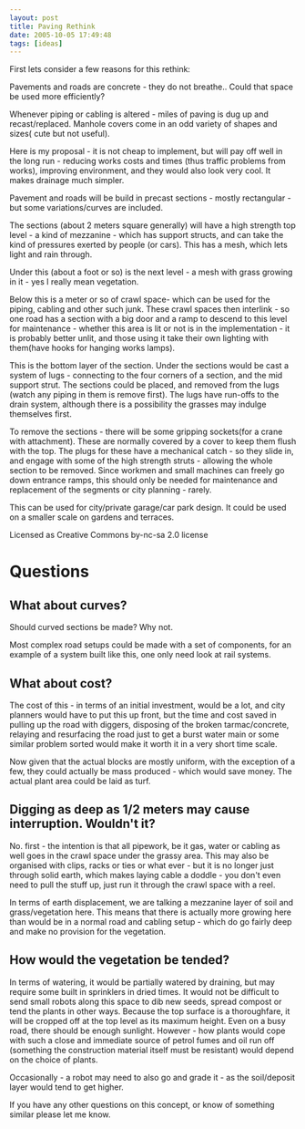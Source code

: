 ```yaml
---
layout: post
title: Paving Rethink
date: 2005-10-05 17:49:48
tags: [ideas]
---
```

First lets consider a few reasons for this rethink:

Pavements and roads are concrete - they do not breathe.. Could that space be used more efficiently?

Whenever piping or cabling is altered - miles of paving is dug up and recast/replaced.
Manhole covers come in an odd variety of shapes and sizes( cute but not useful).

Here is my proposal - it is not cheap to implement, but will pay off well in the long run - reducing works costs and times (thus traffic problems from works), improving environment, and they would also look very cool. It makes drainage much simpler.

Pavement and roads will be build in precast sections - mostly rectangular - but some variations/curves are included.

The sections (about 2 meters square generally) will have a high strength top level - a kind of mezzanine - which has support structs, and can take the kind of pressures exerted by people (or cars). This has a mesh, which lets light and rain through.

Under this (about a foot or so) is the next level - a mesh with grass growing in it - yes I really mean vegetation.

Below this is a meter or so of crawl space- which can be used for the piping, cabling and other such junk. These crawl spaces then interlink - so one road has a section with a big door and a ramp to descend to this level for maintenance - whether this area is lit or not is in the implementation - it is probably better unlit, and those using it take their own lighting with them(have hooks for hanging works lamps).

This is the bottom layer of the section. Under the sections would be cast a system of lugs - connecting to the four corners of a section, and the mid support strut. The sections could be placed, and removed from the lugs (watch any piping in them is remove first). The lugs have run-offs to the drain system, although there is a possibility the grasses may indulge themselves first.

To remove the sections - there will be some gripping sockets(for a crane with attachment). These are normally covered by a cover to keep them flush with the top. The plugs for these have a mechanical catch - so they slide in, and engage with some of the high strength struts - allowing the whole section to be removed. Since workmen and small machines can freely go down entrance ramps, this should only be needed for maintenance and replacement of the segments or city planning - rarely.

This can be used for city/private garage/car park design. 
It could be used on a smaller scale on gardens and terraces.

Licensed as Creative Commons by-nc-sa 2.0 license

# Questions

## What about curves?

Should curved sections be made? Why not.

Most complex road setups could be made with a set of components, for an example of a system built like this, one only need look at rail systems.

## What about cost?

The cost of this - in terms of an initial investment, would be a lot, and city planners would have to put this up front, but the time and cost saved in pulling up the road with diggers, disposing of the broken tarmac/concrete, relaying and resurfacing the road just to get a burst water main or some similar problem sorted would make it worth it in a very short time scale.

Now given that the actual blocks are mostly uniform, with the exception of a few, they could actually be mass produced - which would save money. The actual plant area could be laid as turf.

## Digging as deep as 1/2 meters may cause interruption. Wouldn't it?

No. first - the intention is that all pipework, be it gas, water or cabling as well goes in the crawl space under the grassy area. This may also be organised with clips, racks or ties or what ever - but it is no longer just through solid earth, which makes laying cable a doddle - you don't even need to pull the stuff up, just run it through the crawl space with a reel.

In terms of earth displacement, we are talking a mezzanine layer of soil and grass/vegetation here. This means that there is actually more growing here than would be in a normal road and cabling setup - which do go fairly deep and make no provision for the vegetation.

## How would the vegetation be tended?

In terms of watering, it would be partially watered by draining, but may require some built in sprinklers in dried times. It would not be difficult to send small robots along this space to dib new seeds, spread compost or tend the plants in other ways. Because the top surface is a thoroughfare, it will be cropped off at the top level as its maximum height. Even on a busy road, there should be enough sunlight. However - how plants would cope with such a close and immediate source of petrol fumes and oil run off (something the construction material itself must be resistant) would depend on the choice of plants.

Occasionally - a robot may need to also go and grade it - as the soil/deposit layer would tend to get higher.

If you have any other questions on this concept, or know of something similar please let me know.

